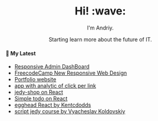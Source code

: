 <h1 align='center'> Hi! :wave:</h1>
<p align='center'>
I'm Andriy.
</p>
<p align='center'>Starting learn more about the future of IT.</p>

<h4>📕 My Latest</h4>

<!-- BLOG-POST-LIST:START -->
- [Responsive Admin DashBoard](https://github.com/MrAndriy/Responsive_Admin_Dash_Board)
- [FreecodeCamp New Responsive Web Design](https://github.com/MrAndriy/FreecodeCamp)
- [Portfolio website](https://github.com/MrAndriy/Portfolio_Website)
- [app with analytic of click per link](https://github.com/MrAndriy/Click-statistics-MERN)
- [jedy-shop on React](https://github.com/MrAndriy/Online_shop_React)
- [Simple todo on React](https://github.com/MrAndriy/Todo_on_React)
- [egghead React by Kentcdodds](https://github.com/MrAndriy/Egghead-react)
- [script jedy course by <a href='https://github.com/koldovsky'>Vyacheslav Koldovskiy</a>](https://github.com/MrAndriy/script-jedi-42)
<!-- BLOG-POST-LIST:END -->
